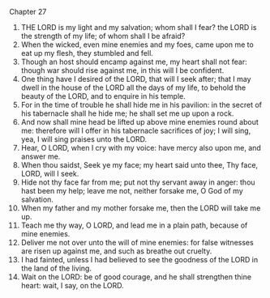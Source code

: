 

Chapter 27

1. THE LORD is my light and my salvation; whom shall I fear? the LORD is the strength of my life; of whom shall I be afraid?
2. When the wicked, even mine enemies and my foes, came upon me to eat up my flesh, they stumbled and fell.
3. Though an host should encamp against me, my heart shall not fear: though war should rise against me, in this will I be confident.
4. One thing have I desired of the LORD, that will I seek after; that I may dwell in the house of the LORD all the days of my life, to behold the beauty of the LORD, and to enquire in his temple.
5. For in the time of trouble he shall hide me in his pavilion: in the secret of his tabernacle shall he hide me; he shall set me up upon a rock.
6. And now shall mine head be lifted up above mine enemies round about me: therefore will I offer in his tabernacle sacrifices of joy; I will sing, yea, I will sing praises unto the LORD.
7. Hear, O LORD, when I cry with my voice: have mercy also upon me, and answer me.
8. When thou saidst, Seek ye my face; my heart said unto thee, Thy face, LORD, will I seek.
9. Hide not thy face far from me; put not thy servant away in anger: thou hast been my help; leave me not, neither forsake me, O God of my salvation.
10. When my father and my mother forsake me, then the LORD will take me up.
11. Teach me thy way, O LORD, and lead me in a plain path, because of mine enemies.
12. Deliver me not over unto the will of mine enemies: for false witnesses are risen up against me, and such as breathe out cruelty.
13. I had fainted, unless I had believed to see the goodness of the LORD in the land of the living.
14. Wait on the LORD: be of good courage, and he shall strengthen thine heart: wait, I say, on the LORD.
